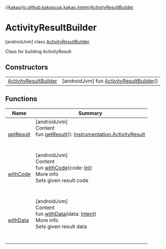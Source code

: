 //[kakao](../../../index.md)/[io.github.kakaocup.kakao.intent](../index.md)/[ActivityResultBuilder](index.md)



# ActivityResultBuilder  
 [androidJvm] class [ActivityResultBuilder](index.md)

Class for building ActivityResult

   


## Constructors  
  
| | |
|---|---|
| <a name="io.github.kakaocup.kakao.intent/ActivityResultBuilder/ActivityResultBuilder/#/PointingToDeclaration/"></a>[ActivityResultBuilder](-activity-result-builder.md)| <a name="io.github.kakaocup.kakao.intent/ActivityResultBuilder/ActivityResultBuilder/#/PointingToDeclaration/"></a> [androidJvm] fun [ActivityResultBuilder](-activity-result-builder.md)()   <br>|


## Functions  
  
|  Name |  Summary | 
|---|---|
| <a name="io.github.kakaocup.kakao.intent/ActivityResultBuilder/getResult/#/PointingToDeclaration/"></a>[getResult](get-result.md)| <a name="io.github.kakaocup.kakao.intent/ActivityResultBuilder/getResult/#/PointingToDeclaration/"></a>[androidJvm]  <br>Content  <br>fun [getResult](get-result.md)(): [Instrumentation.ActivityResult](https://developer.android.com/reference/kotlin/android/app/Instrumentation.ActivityResult.html)  <br><br><br>|
| <a name="io.github.kakaocup.kakao.intent/ActivityResultBuilder/withCode/#kotlin.Int/PointingToDeclaration/"></a>[withCode](with-code.md)| <a name="io.github.kakaocup.kakao.intent/ActivityResultBuilder/withCode/#kotlin.Int/PointingToDeclaration/"></a>[androidJvm]  <br>Content  <br>fun [withCode](with-code.md)(code: [Int](https://kotlinlang.org/api/latest/jvm/stdlib/kotlin/-int/index.html))  <br>More info  <br>Sets given result code  <br><br><br>|
| <a name="io.github.kakaocup.kakao.intent/ActivityResultBuilder/withData/#android.content.Intent/PointingToDeclaration/"></a>[withData](with-data.md)| <a name="io.github.kakaocup.kakao.intent/ActivityResultBuilder/withData/#android.content.Intent/PointingToDeclaration/"></a>[androidJvm]  <br>Content  <br>fun [withData](with-data.md)(data: [Intent](https://developer.android.com/reference/kotlin/android/content/Intent.html))  <br>More info  <br>Sets given result data  <br><br><br>|

